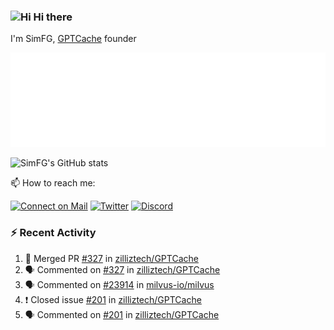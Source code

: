 ### <img src='https://qpluspicture.oss-cn-beijing.aliyuncs.com/6LjjQA/Hi.gif' alt='Hi' width="24"/> Hi there

I'm SimFG, [GPTCache](https://github.com/zilliztech/GPTCache) founder

![Metrics 👋](/metrics.plugin.followup.user.svg)

![SimFG's GitHub stats](https://github-readme-stats.vercel.app/api?username=SimFG&show_icons=true&theme=radical&count_private=true)

📫 How to reach me:

[![Connect on Mail](https://img.shields.io/badge/Ask%20me-anything-1abc9c.svg)](mailto:1142838399@qq.com)
[![Twitter](https://img.shields.io/twitter/follow/FogSim?style=social)](https://twitter.com/FogSim)
[![Discord](https://img.shields.io/discord/1092648432495251507?label=Discord&logo=discord)](https://discord.gg/Q8C6WEjSWV)

### :zap: Recent Activity

<!--START_SECTION:activity-->
1. 🎉 Merged PR [#327](https://github.com/zilliztech/GPTCache/pull/327) in [zilliztech/GPTCache](https://github.com/zilliztech/GPTCache)
2. 🗣 Commented on [#327](https://github.com/zilliztech/GPTCache/issues/327) in [zilliztech/GPTCache](https://github.com/zilliztech/GPTCache)
3. 🗣 Commented on [#23914](https://github.com/milvus-io/milvus/issues/23914) in [milvus-io/milvus](https://github.com/milvus-io/milvus)
4. ❗️ Closed issue [#201](https://github.com/zilliztech/GPTCache/issues/201) in [zilliztech/GPTCache](https://github.com/zilliztech/GPTCache)
5. 🗣 Commented on [#201](https://github.com/zilliztech/GPTCache/issues/201) in [zilliztech/GPTCache](https://github.com/zilliztech/GPTCache)
<!--END_SECTION:activity-->

